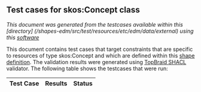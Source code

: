 
## Test cases for skos:Concept class
_This document was generated from the testcases available within this [directory] (/shapes-edm/src/test/resources/etc/edm/data/external) using this [software](/shapes-doc)_

This document contains test cases that target constraints that are specific to resources of type skos:Concept and which are defined within this [shape definition](/shapes-edm/doc/shapes/Concept.md). The validation results were generated using [TopBraid SHACL](http://github.com/TopQuadrant/shacl) validator.  The following table shows the testcases that were run:

| Test Case | Results | Status |
| :--- | ---: | :--: |
